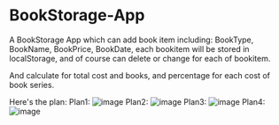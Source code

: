 # BookStorage-App
A BookStorage App which can add book item including: BookType, BookName, BookPrice, BookDate,
each bookitem will be stored in localStorage,
and of course can delete or change for each of bookitem.

And calculate for total cost and books, and percentage for each cost of book series.

Here's the plan:
Plan1:
![image](https://raw.githubusercontent.com/yishao0925/BookStorage-App/master/BookStorage%20App/plan/plan1.png)
Plan2:
![image](https://raw.githubusercontent.com/yishao0925/BookStorage-App/master/BookStorage%20App/plan/plan2.png)
Plan3:
![image](https://raw.githubusercontent.com/yishao0925/BookStorage-App/master/BookStorage%20App/plan/plan3.png)
Plan4:
![image](https://raw.githubusercontent.com/yishao0925/BookStorage-App/master/BookStorage%20App/plan/plan4.png)
